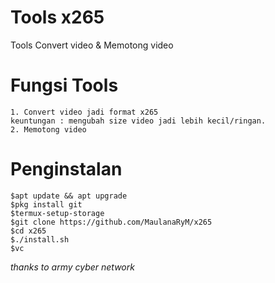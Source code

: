 # Tools x265
Tools Convert video & Memotong video

# Fungsi Tools
```
1. Convert video jadi format x265
keuntungan : mengubah size video jadi lebih kecil/ringan.
2. Memotong video
```

# Penginstalan
```
$apt update && apt upgrade
$pkg install git
$termux-setup-storage
$git clone https://github.com/MaulanaRyM/x265
$cd x265
$./install.sh
$vc
```

*thanks to army cyber network*
